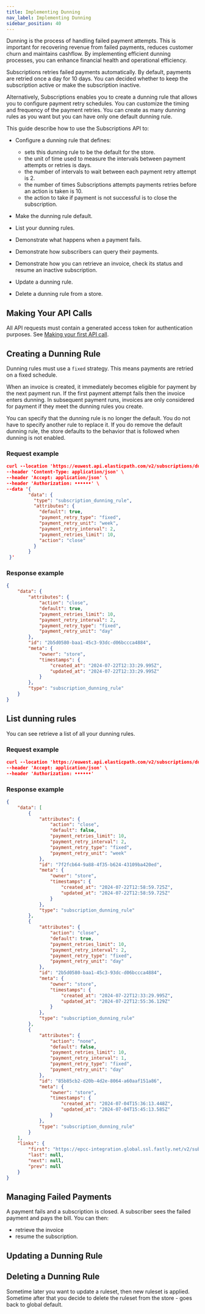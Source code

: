 ```yaml
---
title: Implementing Dunning
nav_label: Implementing Dunning
sidebar_position: 40
---
```


Dunning is the process of handling failed payment attempts. This is important for recovering revenue from failed payments, reduces customer churn and maintains cashflow. By implementing efficient dunning processes, you can enhance financial health and operational efficiency.

Subscriptions retries failed payments automatically. By default, payments are retried once a day for 10 days. You can decided whether to keep the subscription active or make the subscription inactive.

Alternatively, Subscriptions enables you to create a dunning rule that allows you to configure payment retry schedules. You can customize the timing and frequency of the payment retries. You can create as many dunning rules as you want but you can have only one default dunning rule.

This guide describe how to use the Subscriptions API to:

- Configure a dunning rule that defines:

    - sets this dunning rule to be the default for the store.
    - the unit of time used to measure the intervals between payment attempts or retries is days.
    - the number of intervals to wait between each payment retry attempt is 2.
    - the number of times Subscriptions attempts payments retries before an action is taken is 10.
    - the action to take if payment is not successful is to close the subscription.
  
- Make the dunning rule default.
- List your dunning rules.
- Demonstrate what happens when a payment fails.
- Demonstrate how subscribers can query their payments.
- Demonstrate how you can retrieve an invoice, check its status and resume an inactive subscription.
- Update a dunning rule.
- Delete a dunning rule from a store.

## Making Your API Calls

All API requests must contain a generated access token for authentication purposes. See [Making your first API call](/guides/How-To/Subscriptions/getting-started/developer-getting-started/first-api-call).

## Creating a Dunning Rule

Dunning rules must use a `fixed` strategy. This means payments are retried on a fixed schedule.

When an invoice is created, it immediately becomes eligible for payment by the next payment run. If the first payment attempt fails then the invoice enters dunning. In subsequent payment runs, invoices are only considered for payment if they meet the dunning rules you create.

You can specify that the dunning rule is no longer the default. You do not have to specify another rule to replace it. If you do remove the default dunning rule, the store defaults to the behavior that is followed when dunning is not enabled.

### Request example

```json
curl --location 'https://euwest.api.elasticpath.com/v2/subscriptions/dunning-rules' \
--header 'Content-Type: application/json' \
--header 'Accept: application/json' \
--header 'Authorization: ••••••' \
--data '{
        "data": {
          "type": "subscription_dunning_rule",
          "attributes": {
            "default": true,
            "payment_retry_type": "fixed",
            "payment_retry_unit": "week",
            "payment_retry_interval": 2,
            "payment_retries_limit": 10,
            "action": "close"
          }
        }
 }'
```

### Response example

```json
{
    "data": {
        "attributes": {
            "action": "close",
            "default": true,
            "payment_retries_limit": 10,
            "payment_retry_interval": 2,
            "payment_retry_type": "fixed",
            "payment_retry_unit": "day"
        },
        "id": "2b5d0580-baa1-45c3-93dc-d06bccca4884",
        "meta": {
            "owner": "store",
            "timestamps": {
                "created_at": "2024-07-22T12:33:29.995Z",
                "updated_at": "2024-07-22T12:33:29.995Z"
            }
        },
        "type": "subscription_dunning_rule"
    }
}
```

## List dunning rules 

You can see retrieve a list of all your dunning rules.

### Request example

```json
curl --location 'https://euwest.api.elasticpath.com/v2/subscriptions/dunning-rules' \
--header 'Accept: application/json' \
--header 'Authorization: ••••••'
```

### Response example

```json
{
    "data": [
        {
            "attributes": {
                "action": "close",
                "default": false,
                "payment_retries_limit": 10,
                "payment_retry_interval": 2,
                "payment_retry_type": "fixed",
                "payment_retry_unit": "week"
            },
            "id": "7f2fcb64-9a88-4f35-b624-43109ba420ed",
            "meta": {
                "owner": "store",
                "timestamps": {
                    "created_at": "2024-07-22T12:58:59.725Z",
                    "updated_at": "2024-07-22T12:58:59.725Z"
                }
            },
            "type": "subscription_dunning_rule"
        },
        {
            "attributes": {
                "action": "close",
                "default": true,
                "payment_retries_limit": 10,
                "payment_retry_interval": 2,
                "payment_retry_type": "fixed",
                "payment_retry_unit": "day"
            },
            "id": "2b5d0580-baa1-45c3-93dc-d06bccca4884",
            "meta": {
                "owner": "store",
                "timestamps": {
                    "created_at": "2024-07-22T12:33:29.995Z",
                    "updated_at": "2024-07-22T12:55:36.129Z"
                }
            },
            "type": "subscription_dunning_rule"
        },
        {
            "attributes": {
                "action": "none",
                "default": false,
                "payment_retries_limit": 10,
                "payment_retry_interval": 1,
                "payment_retry_type": "fixed",
                "payment_retry_unit": "day"
            },
            "id": "85b85cb2-d20b-4d2e-8064-a60aaf151a86",
            "meta": {
                "owner": "store",
                "timestamps": {
                    "created_at": "2024-07-04T15:36:13.448Z",
                    "updated_at": "2024-07-04T15:45:13.585Z"
                }
            },
            "type": "subscription_dunning_rule"
        }
    ],
    "links": {
        "first": "https://epcc-integration.global.ssl.fastly.net/v2/subscriptions/dunning-rules?page%5Blimit%5D=25&page%5Boffset%5D=0",
        "last": null,
        "next": null,
        "prev": null
    }
}
```

## Managing Failed Payments


A payment fails and a subscription is closed.
A subscriber sees the failed payment and pays the bill.  You can then:
- retrieve the invoice
- resume the subscription.

## Updating a Dunning Rule

## Deleting a Dunning Rule
  Sometime later you want to update a ruleset, then new ruleset is applied.
  Sometime after that you decide to delete the ruleset from the store - goes back to global default.

